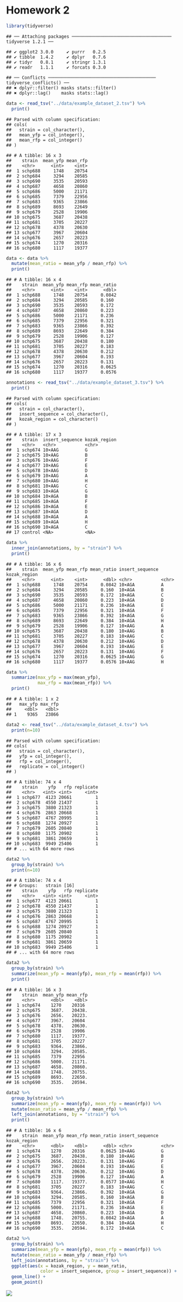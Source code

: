 Homework 2
================

``` r
library(tidyverse)
```

    ## ── Attaching packages ────────────────────────────────────── tidyverse 1.2.1 ──

    ## ✔ ggplot2 3.0.0     ✔ purrr   0.2.5
    ## ✔ tibble  1.4.2     ✔ dplyr   0.7.6
    ## ✔ tidyr   0.8.1     ✔ stringr 1.3.1
    ## ✔ readr   1.1.1     ✔ forcats 0.3.0

    ## ── Conflicts ───────────────────────────────────────── tidyverse_conflicts() ──
    ## ✖ dplyr::filter() masks stats::filter()
    ## ✖ dplyr::lag()    masks stats::lag()

``` r
data <- read_tsv("../data/example_dataset_2.tsv") %>%
  print()
```

    ## Parsed with column specification:
    ## cols(
    ##   strain = col_character(),
    ##   mean_yfp = col_integer(),
    ##   mean_rfp = col_integer()
    ## )

    ## # A tibble: 16 x 3
    ##    strain  mean_yfp mean_rfp
    ##    <chr>      <int>    <int>
    ##  1 schp688     1748    20754
    ##  2 schp684     3294    20585
    ##  3 schp690     3535    20593
    ##  4 schp687     4658    20860
    ##  5 schp686     5000    21171
    ##  6 schp685     7379    22956
    ##  7 schp683     9365    23866
    ##  8 schp689     8693    22649
    ##  9 schp679     2528    19906
    ## 10 schp675     3687    20438
    ## 11 schp681     3705    20227
    ## 12 schp678     4378    20630
    ## 13 schp677     3967    20604
    ## 14 schp676     2657    20223
    ## 15 schp674     1270    20316
    ## 16 schp680     1117    19377

``` r
data <- data %>%
  mutate(mean_ratio = mean_yfp / mean_rfp) %>%
  print()
```

    ## # A tibble: 16 x 4
    ##    strain  mean_yfp mean_rfp mean_ratio
    ##    <chr>      <int>    <int>      <dbl>
    ##  1 schp688     1748    20754     0.0842
    ##  2 schp684     3294    20585     0.160 
    ##  3 schp690     3535    20593     0.172 
    ##  4 schp687     4658    20860     0.223 
    ##  5 schp686     5000    21171     0.236 
    ##  6 schp685     7379    22956     0.321 
    ##  7 schp683     9365    23866     0.392 
    ##  8 schp689     8693    22649     0.384 
    ##  9 schp679     2528    19906     0.127 
    ## 10 schp675     3687    20438     0.180 
    ## 11 schp681     3705    20227     0.183 
    ## 12 schp678     4378    20630     0.212 
    ## 13 schp677     3967    20604     0.193 
    ## 14 schp676     2657    20223     0.131 
    ## 15 schp674     1270    20316     0.0625
    ## 16 schp680     1117    19377     0.0576

``` r
annotations <- read_tsv("../data/example_dataset_3.tsv") %>%
  print()
```

    ## Parsed with column specification:
    ## cols(
    ##   strain = col_character(),
    ##   insert_sequence = col_character(),
    ##   kozak_region = col_character()
    ## )

    ## # A tibble: 17 x 3
    ##    strain  insert_sequence kozak_region
    ##    <chr>   <chr>           <chr>       
    ##  1 schp674 10×AAG          G           
    ##  2 schp675 10×AAG          B           
    ##  3 schp676 10×AAG          F           
    ##  4 schp677 10×AAG          E           
    ##  5 schp678 10×AAG          D           
    ##  6 schp679 10×AAG          A           
    ##  7 schp680 10×AAG          H           
    ##  8 schp681 10×AAG          C           
    ##  9 schp683 10×AGA          G           
    ## 10 schp684 10×AGA          B           
    ## 11 schp685 10×AGA          F           
    ## 12 schp686 10×AGA          E           
    ## 13 schp687 10×AGA          D           
    ## 14 schp688 10×AGA          A           
    ## 15 schp689 10×AGA          H           
    ## 16 schp690 10×AGA          C           
    ## 17 control <NA>            <NA>

``` r
data %>%
  inner_join(annotations, by = "strain") %>%
  print()
```

    ## # A tibble: 16 x 6
    ##    strain  mean_yfp mean_rfp mean_ratio insert_sequence kozak_region
    ##    <chr>      <int>    <int>      <dbl> <chr>           <chr>       
    ##  1 schp688     1748    20754     0.0842 10×AGA          A           
    ##  2 schp684     3294    20585     0.160  10×AGA          B           
    ##  3 schp690     3535    20593     0.172  10×AGA          C           
    ##  4 schp687     4658    20860     0.223  10×AGA          D           
    ##  5 schp686     5000    21171     0.236  10×AGA          E           
    ##  6 schp685     7379    22956     0.321  10×AGA          F           
    ##  7 schp683     9365    23866     0.392  10×AGA          G           
    ##  8 schp689     8693    22649     0.384  10×AGA          H           
    ##  9 schp679     2528    19906     0.127  10×AAG          A           
    ## 10 schp675     3687    20438     0.180  10×AAG          B           
    ## 11 schp681     3705    20227     0.183  10×AAG          C           
    ## 12 schp678     4378    20630     0.212  10×AAG          D           
    ## 13 schp677     3967    20604     0.193  10×AAG          E           
    ## 14 schp676     2657    20223     0.131  10×AAG          F           
    ## 15 schp674     1270    20316     0.0625 10×AAG          G           
    ## 16 schp680     1117    19377     0.0576 10×AAG          H

``` r
data %>%
  summarize(max_yfp = max(mean_yfp),
            max_rfp = max(mean_rfp)) %>%
  print()
```

    ## # A tibble: 1 x 2
    ##   max_yfp max_rfp
    ##     <dbl>   <dbl>
    ## 1    9365   23866

``` r
data2 <- read_tsv("../data/example_dataset_4.tsv") %>%
  print(n=10)
```

    ## Parsed with column specification:
    ## cols(
    ##   strain = col_character(),
    ##   yfp = col_integer(),
    ##   rfp = col_integer(),
    ##   replicate = col_integer()
    ## )

    ## # A tibble: 74 x 4
    ##    strain    yfp   rfp replicate
    ##    <chr>   <int> <int>     <int>
    ##  1 schp677  4123 20661         1
    ##  2 schp678  4550 21437         1
    ##  3 schp675  3880 21323         1
    ##  4 schp676  2863 20668         1
    ##  5 schp687  4767 20995         1
    ##  6 schp688  1274 20927         1
    ##  7 schp679  2605 20840         1
    ##  8 schp680  1175 20902         1
    ##  9 schp681  3861 20659         1
    ## 10 schp683  9949 25406         1
    ## # ... with 64 more rows

``` r
data2 %>%
  group_by(strain) %>%
  print(n=10)
```

    ## # A tibble: 74 x 4
    ## # Groups:   strain [16]
    ##    strain    yfp   rfp replicate
    ##    <chr>   <int> <int>     <int>
    ##  1 schp677  4123 20661         1
    ##  2 schp678  4550 21437         1
    ##  3 schp675  3880 21323         1
    ##  4 schp676  2863 20668         1
    ##  5 schp687  4767 20995         1
    ##  6 schp688  1274 20927         1
    ##  7 schp679  2605 20840         1
    ##  8 schp680  1175 20902         1
    ##  9 schp681  3861 20659         1
    ## 10 schp683  9949 25406         1
    ## # ... with 64 more rows

``` r
data2 %>%
  group_by(strain) %>%
  summarize(mean_yfp = mean(yfp), mean_rfp = mean(rfp)) %>%
  print()
```

    ## # A tibble: 16 x 3
    ##    strain  mean_yfp mean_rfp
    ##    <chr>      <dbl>    <dbl>
    ##  1 schp674    1270    20316 
    ##  2 schp675    3687.   20438.
    ##  3 schp676    2656.   20223.
    ##  4 schp677    3967.   20604 
    ##  5 schp678    4378.   20630.
    ##  6 schp679    2528    19906 
    ##  7 schp680    1117.   19377.
    ##  8 schp681    3705    20227 
    ##  9 schp683    9364.   23866.
    ## 10 schp684    3294.   20585.
    ## 11 schp685    7379    22956 
    ## 12 schp686    5000.   21171.
    ## 13 schp687    4658.   20860.
    ## 14 schp688    1748.   20755.
    ## 15 schp689    8693.   22650.
    ## 16 schp690    3535.   20594.

``` r
data2 %>%
  group_by(strain) %>%
  summarize(mean_yfp = mean(yfp), mean_rfp = mean(rfp)) %>%
  mutate(mean_ratio = mean_yfp / mean_rfp) %>%
  left_join(annotations, by = "strain") %>%
  print()
```

    ## # A tibble: 16 x 6
    ##    strain  mean_yfp mean_rfp mean_ratio insert_sequence kozak_region
    ##    <chr>      <dbl>    <dbl>      <dbl> <chr>           <chr>       
    ##  1 schp674    1270    20316      0.0625 10×AAG          G           
    ##  2 schp675    3687.   20438.     0.180  10×AAG          B           
    ##  3 schp676    2656.   20223.     0.131  10×AAG          F           
    ##  4 schp677    3967.   20604      0.193  10×AAG          E           
    ##  5 schp678    4378.   20630.     0.212  10×AAG          D           
    ##  6 schp679    2528    19906      0.127  10×AAG          A           
    ##  7 schp680    1117.   19377.     0.0577 10×AAG          H           
    ##  8 schp681    3705    20227      0.183  10×AAG          C           
    ##  9 schp683    9364.   23866.     0.392  10×AGA          G           
    ## 10 schp684    3294.   20585.     0.160  10×AGA          B           
    ## 11 schp685    7379    22956      0.321  10×AGA          F           
    ## 12 schp686    5000.   21171.     0.236  10×AGA          E           
    ## 13 schp687    4658.   20860.     0.223  10×AGA          D           
    ## 14 schp688    1748.   20755.     0.0842 10×AGA          A           
    ## 15 schp689    8693.   22650.     0.384  10×AGA          H           
    ## 16 schp690    3535.   20594.     0.172  10×AGA          C

``` r
data2 %>%
  group_by(strain) %>%
  summarize(mean_yfp = mean(yfp), mean_rfp = mean(rfp)) %>%
  mutate(mean_ratio = mean_yfp / mean_rfp) %>%
  left_join(annotations, by = "strain") %>%
  ggplot(aes(x = kozak_region, y = mean_ratio,
             color = insert_sequence, group = insert_sequence)) +
  geom_line() +
  geom_point()
```

![](TFCB_Homework2_files/figure-markdown_github/unnamed-chunk-11-1.png)
